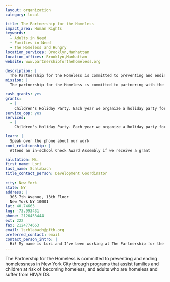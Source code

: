 ```yaml
---
layout: organization
category: local

title: The Partnership for the Homeless
impact_area: Human Rights
keywords: 
  - Adults in Need
  - Families in Need
  - The Homeless and Hungry
location_services: Brooklyn,Manhattan
location_offices: Brooklyn,Manhattan
website: www.partnershipforthehomeless.org

description: |
  The Partnership for the Homeless is committed to preventing and ending homelessness in New York City through programs that assist families and children at risk of becoming homeless, and adults who are homeless and suffer from HIV/AIDS.
mission: |
  The partnership for the Homeless is committed to partnering with the faith community, neighborhood-based organzations, business and government to attack the root causes of homelessmess and empower homeless people to leave the city's streets and shelters for lives of independence and financial stability.

cash_grants: yes
grants: 
  - |
    Children's Holiday Party. Each year we organize a holiday party for over 300 children and their families who are homeless, with food, games, Santa, facepainting, activities, and presents. $400 helps us provide at least 2 toys or presents for 20 children.
service_opp: yes
services: 
  - |
    Children's Holiday Party. Each year we organize a holiday party for over 300 children and their families who are homeless, with food, games, Santa, facepainting, activities, and presents. Students can put together a toy drive to collect new toys for us to give to each child.

learn: |
  Speak over the phone about our work
cont_relationship: |
  Attend an in-school Check Award Assembly if we receive a grant

salutation: Ms.
first_name: Lori
last_name: Schlabach
title_contact_person: Development Coordinator

city: New York
state: NY
address: |
  305 7th Avenue, 13th Floor  
  New York NY 10001
lat: 40.74663
lng: -73.993431
phone: 2126453444
ext: 222
fax: 2124774663
email: lschlabach@pfth.org
preferred_contact: email
contact_person_intro: |
  Hi! My name is Lori and I've been working at The Partnership for the Homeless for almost 3 years. I keep track of all the donations we receive, plan events, update our website, and work with a great team of people who work hard to help homeless families in New York.
---
```

The Partnership for the Homeless is committed to preventing and ending homelessness in New York City through programs that assist families and children at risk of becoming homeless, and adults who are homeless and suffer from HIV/AIDS.
